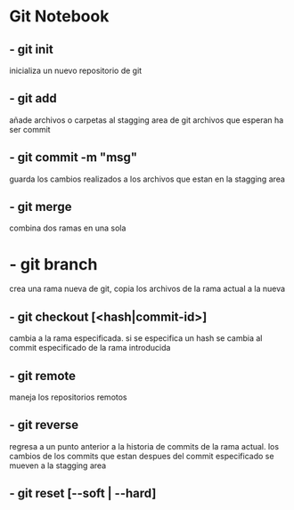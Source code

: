 # Git Notebook

## - git init

inicializa un nuevo repositorio de git

## - git add

añade archivos o carpetas al stagging area de git
archivos que esperan ha ser commit

## - git commit -m "msg"
guarda los cambios realizados a los archivos que estan en la stagging area

## - git merge
combina dos ramas en una sola

# - git branch <branch-name>
crea una rama nueva de git, copia los archivos de la rama actual a la nueva

## - git checkout <branch-name> [<hash|commit-id>]
cambia a la rama especificada. si se especifica un hash se cambia al commit especificado de la rama introducida

## - git remote
maneja los repositorios remotos

## - git reverse <commit-id>
regresa a un punto anterior a la historia de commits de la rama actual. los cambios de los commits que estan despues del commit especificado se mueven a la stagging area

## - git reset [--soft | --hard]

